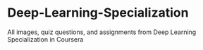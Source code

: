 # Deep-Learning-Specialization
All images, quiz questions, and assignments from Deep Learning Specialization in Coursera
